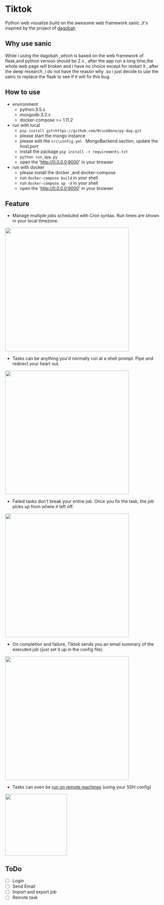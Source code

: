 # Tiktok
Python web visualize build on the awesome web framework sanic ,it's inspired by the project of [dagobah](https://github.com/thieman/dagobah)


## Why use sanic 
While i using the dagobah ,which is based on the web framework of flask,and python version should be 2.x , after the app run a long time,the whole web page will broken and i have no choice except for restart it , after the deep research ,i do not have the reason why .so i just decide to use the sanic to replace the flask to see if it will fix this bug.


## How to use 
* environment
    * python:3.5.x
    * mongodb:3.2.x
    * docker-compose >= 1.11.2
* run with local
    * `pip install git+https://github.com/BruceDone/py-dag.git`
    * please start the mongo instance 
    * please edit the `src\config.yml ` MongoBackend section, update the host,port 
    * install the package `pip install -r requirements.txt`
    * `python run_app.py`
    * open the 'http://0.0.0.0:9000' in your browser 
* run with docker
    * please install the docker ,and docker-compose 
    * run `docker-compose build` in your shell 
    * run `docker-compose up -d` in your shell
    * open the 'http://0.0.0.0:9000' in your browser 

## Feature

* Manage multiple jobs scheduled with Cron syntax. Run times are shown in your local timezone.

<img src="http://i.imgur.com/PjPQedn.png" height="400">

* Tasks can be anything you'd normally run at a shell prompt. Pipe and redirect your heart out.

<img src="http://i.imgur.com/mWuQopx.png" height="400">

* Failed tasks don't break your entire job. Once you fix the task, the job picks up from where it left off.

<img src="http://i.imgur.com/u2vDre2.png" height="400">

* On completion and failure, Tiktok sends you an email summary of the executed job (just set it up in the config file).

<img src="http://i.imgur.com/yN6LUUZ.png" height="400">

* Tasks can even be [run on remote machines](https://github.com/thieman/dagobah/wiki/Adding-and-using-remote-hosts-in-Dagobah) (using your SSH config)
<img src="http://i.imgur.com/3sNjJiz.png" height="200">


## ToDo
- [ ] Login
- [ ] Send Email 
- [ ] Import and export job
- [ ] Remote task